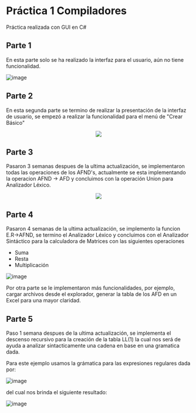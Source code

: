 # Práctica 1 Compiladores

Práctica realizada con GUI en C#

## Parte 1
En esta parte solo se ha realizado la interfaz para el usuario, aún no tiene funcionalidad.


![image](https://user-images.githubusercontent.com/88689761/226269462-83f00901-65d8-421f-9951-172e1e95039b.png)

## Parte 2
En esta segunda parte se termino de realizar la presentación de la interfaz de usuario, se empezó a realizar la funcionalidad para el menú de "Crear Básico"

<p align="center">
  <img src="https://user-images.githubusercontent.com/88689761/226523607-48278c82-6642-4684-875b-2c61f49b3361.gif" />
</p>


## Parte 3
Pasaron 3 semanas despues de la ultima actualización, se implementaron todas las operaciones de los AFND's, actualmente se esta implementando la operacion AFND -> AFD y concluimos con la operación Union para Analizador Léxico.

<p align="center">
  <img src="https://user-images.githubusercontent.com/88689761/232969753-da34e953-efa0-44b4-94f9-a75ab4528b7d.gif" />
</p>

## Parte 4
Pasaron 4 semanas de la ultima actualización, se implemento la funcion E.R->AFND, se termino el Analizador Léxico y concluimos con el Analizador Sintáctico para la calculadora de Matrices con las siguientes operaciones
- Suma
- Resta
- Multiplicación

![image](https://github.com/Jose-Costa-M/Pr-ctica-1-Compiladores/assets/88689761/5b435bf9-c134-4cb5-9e54-c0c2ca6d8fb4)

Por otra parte se le implementaron más funcionalidades, por ejemplo, cargar archivos desde el explorador, generar la tabla de los AFD en un Excel para una mayor claridad.


## Parte 5

Paso 1 semana despues de la ultima actualización, se implementa el descenso recursivo para la creación de la tabla LL(1) la cual nos será de ayuda a analizar sintacticamente una cadena en base en una gramatica dada.

Para este ejemplo usamos la grámatica para las expresiones regulares dada por:

![image](https://github.com/Jose-Costa-M/Pr-ctica-1-Compiladores/assets/88689761/3e1b6d4c-40df-4000-b120-4d1c19695a16)

del cual nos brinda el siguiente resultado:

![image](https://github.com/Jose-Costa-M/Pr-ctica-1-Compiladores/assets/88689761/29a534ac-ec56-4c8e-b220-e0a692a282a9)










